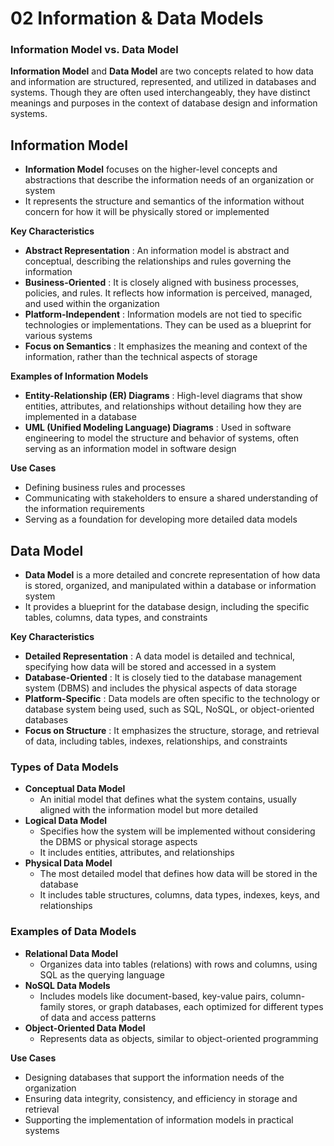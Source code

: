 # 02 Information & Data Models

### Information Model vs. Data Model

**Information Model** and **Data Model** are two concepts related to how data and information are structured, represented, and utilized in databases and systems. Though they are often used interchangeably, they have distinct meanings and purposes in the context of database design and information systems.

## Information Model
- **Information Model** focuses on the higher-level concepts and abstractions that describe the information needs of an organization or system
- It represents the structure and semantics of the information without concern for how it will be physically stored or implemented

**Key Characteristics**
- **Abstract Representation** : An information model is abstract and conceptual, describing the relationships and rules governing the information
- **Business-Oriented** : It is closely aligned with business processes, policies, and rules. It reflects how information is perceived, managed, and used within the organization
- **Platform-Independent** : Information models are not tied to specific technologies or implementations. They can be used as a blueprint for various systems
- **Focus on Semantics** : It emphasizes the meaning and context of the information, rather than the technical aspects of storage

**Examples of Information Models**
- **Entity-Relationship (ER) Diagrams** : High-level diagrams that show entities, attributes, and relationships without detailing how they are implemented in a database
- **UML (Unified Modeling Language) Diagrams** : Used in software engineering to model the structure and behavior of systems, often serving as an information model in software design

**Use Cases**
- Defining business rules and processes
- Communicating with stakeholders to ensure a shared understanding of the information requirements
- Serving as a foundation for developing more detailed data models

## Data Model
- **Data Model** is a more detailed and concrete representation of how data is stored, organized, and manipulated within a database or information system
- It provides a blueprint for the database design, including the specific tables, columns, data types, and constraints

**Key Characteristics**
- **Detailed Representation** : A data model is detailed and technical, specifying how data will be stored and accessed in a system
- **Database-Oriented** : It is closely tied to the database management system (DBMS) and includes the physical aspects of data storage
- **Platform-Specific** : Data models are often specific to the technology or database system being used, such as SQL, NoSQL, or object-oriented databases
- **Focus on Structure** : It emphasizes the structure, storage, and retrieval of data, including tables, indexes, relationships, and constraints

### Types of Data Models
- **Conceptual Data Model**
	- An initial model that defines what the system contains, usually aligned with the information model but more detailed
- **Logical Data Model**
	- Specifies how the system will be implemented without considering the DBMS or physical storage aspects
	- It includes entities, attributes, and relationships
- **Physical Data Model**
	- The most detailed model that defines how data will be stored in the database
	- It includes table structures, columns, data types, indexes, keys, and relationships

### Examples of Data Models
- **Relational Data Model**
	- Organizes data into tables (relations) with rows and columns, using SQL as the querying language
- **NoSQL Data Models**
	- Includes models like document-based, key-value pairs, column-family stores, or graph databases, each optimized for different types of data and access patterns
- **Object-Oriented Data Model**
	- Represents data as objects, similar to object-oriented programming

**Use Cases**
- Designing databases that support the information needs of the organization
- Ensuring data integrity, consistency, and efficiency in storage and retrieval
- Supporting the implementation of information models in practical systems



